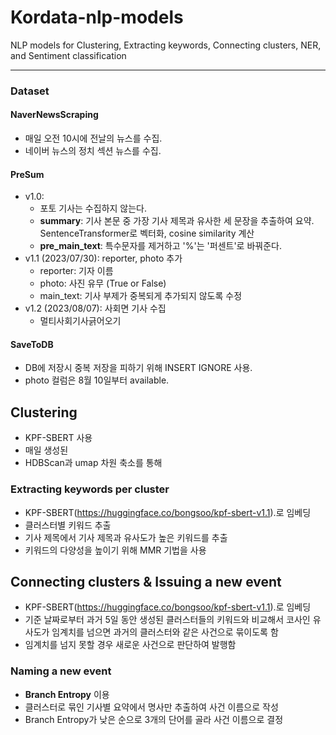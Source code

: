 # Kordata-nlp-models
NLP models for Clustering, Extracting keywords, Connecting clusters, NER, and Sentiment classification

---
### Dataset
#### NaverNewsScraping
- 매일 오전 10시에 전날의 뉴스를 수집.
- 네이버 뉴스의 정치 섹션 뉴스를 수집.

#### PreSum
- v1.0:
    - 포토 기사는 수집하지 않는다.
    - **summary**: 기사 본문 중 가장 기사 제목과 유사한 세 문장을 추출하여 요약. SentenceTransformer로 벡터화, cosine similarity 계산
    - **pre_main_text**: 특수문자를 제거하고 '%'는 '퍼센트'로 바꿔준다.
- v1.1 (2023/07/30): reporter, photo 추가
    - reporter: 기자 이름
    - photo: 사진 유무 (True or False)
    - main_text: 기사 부제가 중복되게 추가되지 않도록 수정
- v1.2 (2023/08/07): 사회면 기사 수집
    - 멀티사회기사긁어오기

#### SaveToDB
- DB에 저장시 중복 저장을 피하기 위해 INSERT IGNORE 사용.
- photo 컬럼은 8월 10일부터 available.

## Clustering
- KPF-SBERT 사용
- 매일 생성된 
- HDBScan과 umap 차원 축소를 통해

### Extracting keywords per cluster
- KPF-SBERT(https://huggingface.co/bongsoo/kpf-sbert-v1.1).로 임베딩
- 클러스터별 키워드 추출
- 기사 제목에서 기사 제목과 유사도가 높은 키워드를 추출
- 키워드의 다양성을 높이기 위해 MMR 기법을 사용

## Connecting clusters & Issuing a new event
- KPF-SBERT(https://huggingface.co/bongsoo/kpf-sbert-v1.1).로 임베딩
- 기준 날짜로부터 과거 5일 동안 생성된 클러스터들의 키워드와 비교해서 코사인 유사도가 임계치를 넘으면 과거의 클러스터와 같은 사건으로 묶이도록 함
- 임계치를 넘지 못할 경우 새로운 사건으로 판단하여 발행함

### Naming a new event
- **Branch Entropy** 이용
- 클러스터로 묶인 기사별 요약에서 명사만 추출하여 사건 이름으로 작성
- Branch Entropy가 낮은 순으로 3개의 단어를 골라 사건 이름으로 결정

## 
